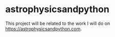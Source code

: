# astrophysicsandpython

This project will be related to the work I will do on https://astrophysicsandpython.com.
